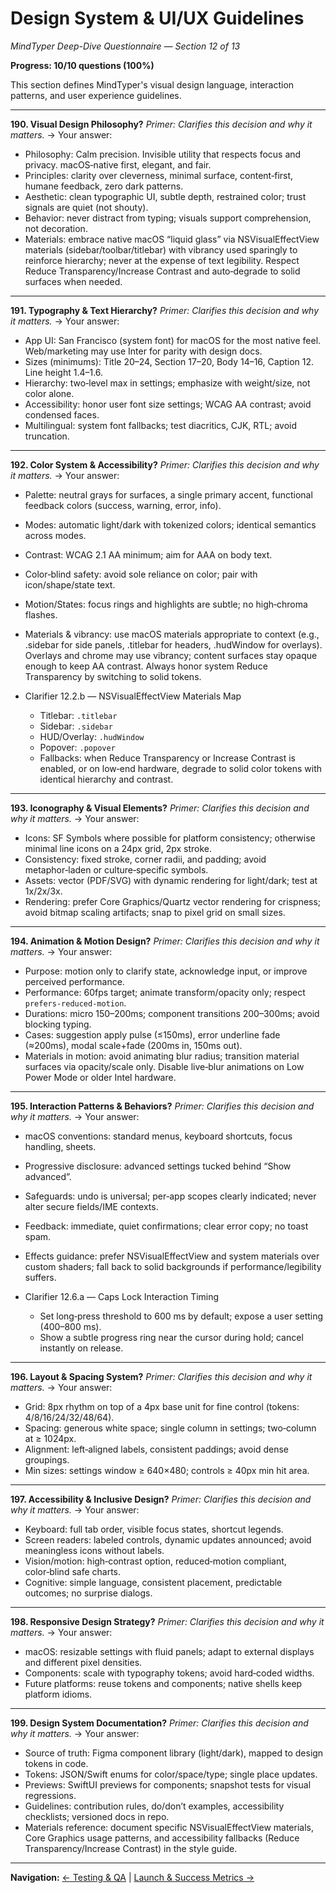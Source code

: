# Design System & UI/UX Guidelines
_MindTyper Deep-Dive Questionnaire — Section 12 of 13_

**Progress: 10/10 questions (100%)**

This section defines MindTyper's visual design language, interaction patterns, and user experience guidelines.

---

**190. Visual Design Philosophy?**
*Primer: Clarifies this decision and why it matters.*
→ Your answer:

- Philosophy: Calm precision. Invisible utility that respects focus and privacy. macOS‑native first, elegant, and fair.
- Principles: clarity over cleverness, minimal surface, content‑first, humane feedback, zero dark patterns.
- Aesthetic: clean typographic UI, subtle depth, restrained color; trust signals are quiet (not shouty).
- Behavior: never distract from typing; visuals support comprehension, not decoration.
 - Materials: embrace native macOS “liquid glass” via NSVisualEffectView materials (sidebar/toolbar/titlebar) with vibrancy used sparingly to reinforce hierarchy; never at the expense of text legibility. Respect Reduce Transparency/Increase Contrast and auto‑degrade to solid surfaces when needed.

---

**191. Typography & Text Hierarchy?**
*Primer: Clarifies this decision and why it matters.*
→ Your answer:

- App UI: San Francisco (system font) for macOS for the most native feel. Web/marketing may use Inter for parity with design docs.
- Sizes (minimums): Title 20–24, Section 17–20, Body 14–16, Caption 12. Line height 1.4–1.6.
- Hierarchy: two‑level max in settings; emphasize with weight/size, not color alone.
- Accessibility: honor user font size settings; WCAG AA contrast; avoid condensed faces.
- Multilingual: system font fallbacks; test diacritics, CJK, RTL; avoid truncation.

---

**192. Color System & Accessibility?**
*Primer: Clarifies this decision and why it matters.*
→ Your answer:

- Palette: neutral grays for surfaces, a single primary accent, functional feedback colors (success, warning, error, info).
- Modes: automatic light/dark with tokenized colors; identical semantics across modes.
- Contrast: WCAG 2.1 AA minimum; aim for AAA on body text.
- Color‑blind safety: avoid sole reliance on color; pair with icon/shape/state text.
- Motion/States: focus rings and highlights are subtle; no high‑chroma flashes.
 - Materials & vibrancy: use macOS materials appropriate to context (e.g., .sidebar for side panels, .titlebar for headers, .hudWindow for overlays). Overlays and chrome may use vibrancy; content surfaces stay opaque enough to keep AA contrast. Always honor system Reduce Transparency by switching to solid tokens.

 - Clarifier 12.2.b — NSVisualEffectView Materials Map
   - Titlebar: `.titlebar`
   - Sidebar: `.sidebar`
   - HUD/Overlay: `.hudWindow`
   - Popover: `.popover`
   - Fallbacks: when Reduce Transparency or Increase Contrast is enabled, or on low‑end hardware, degrade to solid color tokens with identical hierarchy and contrast.

---

**193. Iconography & Visual Elements?**
*Primer: Clarifies this decision and why it matters.*
→ Your answer:

- Icons: SF Symbols where possible for platform consistency; otherwise minimal line icons on a 24px grid, 2px stroke.
- Consistency: fixed stroke, corner radii, and padding; avoid metaphor‑laden or culture‑specific symbols.
- Assets: vector (PDF/SVG) with dynamic rendering for light/dark; test at 1x/2x/3x.
 - Rendering: prefer Core Graphics/Quartz vector rendering for crispness; avoid bitmap scaling artifacts; snap to pixel grid on small sizes.

---

**194. Animation & Motion Design?**
*Primer: Clarifies this decision and why it matters.*
→ Your answer:

- Purpose: motion only to clarify state, acknowledge input, or improve perceived performance.
- Performance: 60fps target; animate transform/opacity only; respect `prefers-reduced-motion`.
- Durations: micro 150–200ms; component transitions 200–300ms; avoid blocking typing.
- Cases: suggestion apply pulse (≤150ms), error underline fade (≈200ms), modal scale+fade (200ms in, 150ms out).
 - Materials in motion: avoid animating blur radius; transition material surfaces via opacity/scale only. Disable live‑blur animations on Low Power Mode or older Intel hardware.

---

**195. Interaction Patterns & Behaviors?**
*Primer: Clarifies this decision and why it matters.*
→ Your answer:

- macOS conventions: standard menus, keyboard shortcuts, focus handling, sheets.
- Progressive disclosure: advanced settings tucked behind “Show advanced”.
- Safeguards: undo is universal; per‑app scopes clearly indicated; never alter secure fields/IME contexts.
- Feedback: immediate, quiet confirmations; clear error copy; no toast spam.
 - Effects guidance: prefer NSVisualEffectView and system materials over custom shaders; fall back to solid backgrounds if performance/legibility suffers.

- Clarifier 12.6.a — Caps Lock Interaction Timing
  - Set long‑press threshold to 600 ms by default; expose a user setting (400–800 ms).
  - Show a subtle progress ring near the cursor during hold; cancel instantly on release.

---

**196. Layout & Spacing System?**
*Primer: Clarifies this decision and why it matters.*
→ Your answer:

- Grid: 8px rhythm on top of a 4px base unit for fine control (tokens: 4/8/16/24/32/48/64).
- Spacing: generous white space; single column in settings; two‑column at ≥ 1024px.
- Alignment: left‑aligned labels, consistent paddings; avoid dense groupings.
- Min sizes: settings window ≥ 640×480; controls ≥ 40px min hit area.

---

**197. Accessibility & Inclusive Design?**
*Primer: Clarifies this decision and why it matters.*
→ Your answer:

- Keyboard: full tab order, visible focus states, shortcut legends.
- Screen readers: labeled controls, dynamic updates announced; avoid meaningless icons without labels.
- Vision/motion: high‑contrast option, reduced‑motion compliant, color‑blind safe charts.
- Cognitive: simple language, consistent placement, predictable outcomes; no surprise dialogs.

---

**198. Responsive Design Strategy?**
*Primer: Clarifies this decision and why it matters.*
→ Your answer:

- macOS: resizable settings with fluid panels; adapt to external displays and different pixel densities.
- Components: scale with typography tokens; avoid hard‑coded widths.
- Future platforms: reuse tokens and components; native shells keep platform idioms.

---

**199. Design System Documentation?**
*Primer: Clarifies this decision and why it matters.*
→ Your answer:

- Source of truth: Figma component library (light/dark), mapped to design tokens in code.
- Tokens: JSON/Swift enums for color/space/type; single place updates.
- Previews: SwiftUI previews for components; snapshot tests for visual regressions.
- Guidelines: contribution rules, do/don’t examples, accessibility checklists; versioned docs in repo.
 - Materials reference: document specific NSVisualEffectView materials, Core Graphics usage patterns, and accessibility fallbacks (Reduce Transparency/Increase Contrast) in the style guide.

---

**Navigation:**
[← Testing & QA](11_testing_qa.md) | [Launch & Success Metrics →](13_launch_metrics.md)